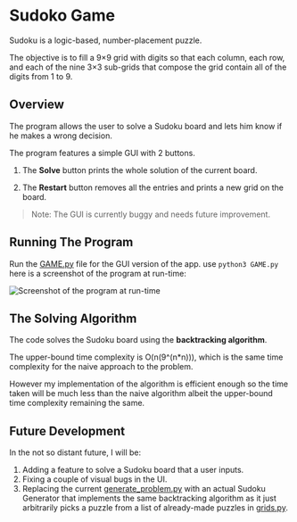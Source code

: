 
  

# Sudoko Game

Sudoku is a logic-based, number-placement puzzle.

The objective is to fill a 9×9 grid with digits so that each column, each row, and each of the nine 3×3 sub-grids that compose the grid contain all of the digits from 1 to 9.

  

## Overview


The program allows the user to solve a Sudoku board and lets him know if he makes a wrong decision.

The program features a simple GUI with 2 buttons.

  

1. The **Solve** button prints the whole solution of the current board.

2. The **Restart** button removes all the entries and prints a new grid on the board.

  

> Note: The GUI is currently buggy and needs future improvement.


## Running The Program

Run the [GAME.py](https://github.com/Rathetsu/Sudoku-Game/blob/master/GAME.py) file for the GUI version of the app.
use `python3 GAME.py`
here is a screenshot of the program at run-time:

![Screenshot of the program at run-time](https://i.imgur.com/FEGqubt.png)
  

## The Solving Algorithm

The code solves the Sudoku board using the **backtracking algorithm**.

The upper-bound time complexity is O(n(9^(n\*n))), which is the same time complexity for the naive approach to the problem.

However my implementation of the algorithm is efficient enough so the time taken will be much less than the naive algorithm albeit the upper-bound time complexity remaining the same.

## Future Development 
In the not so distant future, I will be:
 1. Adding a feature to solve a Sudoku board that a user inputs.
 2. Fixing a couple of visual bugs in the UI.
 3. Replacing the current [generate_problem.py](https://github.com/Rathetsu/Sudoku-Game/blob/master/generate_problem.py) with an actual Sudoku Generator that implements the same backtracking algorithm as it just arbitrarily picks a puzzle from a list of already-made puzzles in [grids.py](https://github.com/Rathetsu/Sudoku-Game/blob/master/grids.py).
